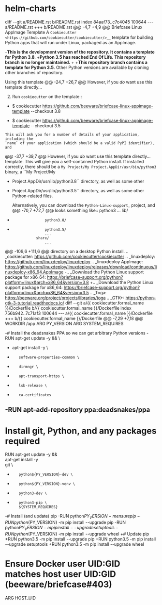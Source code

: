 # helm-charts
diff --git a/README.rst b/README.rst
index 84aaf73..c7c4045 100644
--- a/README.rst
+++ b/README.rst
@@ -4,7 +4,9 @@ Briefcase Linux AppImage Template
 A `Cookiecutter <https://github.com/cookiecutter/cookiecutter/>`__ template for
 building Python apps that will run under Linux, packaged as an AppImage.
 
-**This is the development version of the repository. It contains a template for Python 3.8**.
+**Python 3.5 has reached End Of Life. This repository branch is no longer maintained.**
+
+**This repository branch contains a template for Python 3.5**.
 Other Python versions are available by cloning other branches of repository.
 
 Using this template
@@ -24,7 +26,7 @@ However, if you *do* want use this template directly...
 
 2. Run ``cookiecutter`` on the template::
 
-    $ cookiecutter https://github.com/beeware/briefcase-linux-appimage-template --checkout 3.8
+    $ cookiecutter https://github.com/beeware/briefcase-linux-appimage-template --checkout 3.5
 
    This will ask you for a number of details of your application, including the
    `name` of your application (which should be a valid PyPI identifier), and
@@ -37,7 +39,7 @@ However, if you *do* want use this template directly...
    template. This will give you a self-contained Python install. If installed
    correctly, there should be a ``My Project/My
    Project.AppDir/usr/bin/python3`` binary, a ``My Project/My
-   Project.AppDir/usr/lib/python3.8`` directory, as well as some other
+   Project.AppDir/usr/lib/python3.5`` directory, as well as some other
    Python-related files.
 
    Alternatively, you can download the `Python-Linux-support`_ project, and
@@ -70,7 +72,7 @@ looks something like::
                     python3
                     ...
                 lib/
-                    python3.8/
+                    python3.5/
                     ...
                 share/
                     ...
@@ -109,6 +111,6 @@ directory on a desktop Python install.
 .. _cookiecutter: https://github.com/cookiecutter/cookiecutter
 .. _linuxdeploy: https://github.com/linuxdeploy/linuxdeploy
 .. _linuxdeploy AppImage: https://github.com/linuxdeploy/linuxdeploy/releases/download/continuous/linuxdeploy-x86_64.AppImage
-.. _Download the Python Linux support package for x86_64: https://briefcase-support.org/python?platform=linux&arch=x86_64&version=3.8
+.. _Download the Python Linux support package for x86_64: https://briefcase-support.org/python?platform=linux&arch=x86_64&version=3.5
 .. _Toga: https://beeware.org/project/projects/libraries/toga
 .. _GTK+: https://python-gtk-3-tutorial.readthedocs.io/
diff --git a/{{ cookiecutter.formal_name }}/Dockerfile b/{{ cookiecutter.formal_name }}/Dockerfile
index 756b942..7c71af3 100644
--- a/{{ cookiecutter.formal_name }}/Dockerfile	
+++ b/{{ cookiecutter.formal_name }}/Dockerfile	
@@ -7,29 +7,18 @@ WORKDIR /app
 ARG PY_VERSION
 ARG SYSTEM_REQUIRES
 
-# Install the deadsnakes PPA so we can get arbitrary Python versions
-RUN apt-get update -y && \
-    apt-get install -y \
-        software-properties-common \
-        dirmngr \
-        apt-transport-https \
-        lsb-release \
-        ca-certificates
-RUN apt-add-repository ppa:deadsnakes/ppa
-
 # Install git, Python, and any packages required
 RUN apt-get update -y && \
     apt-get install -y \
         git \
-        python${PY_VERSION}-dev \
-        python${PY_VERSION}-venv \
+        python3-dev \
+        python3-pip \
         ${SYSTEM_REQUIRES}
 
-# Install (and update) pip
-RUN python${PY_VERSION} -m ensurepip
-RUN python${PY_VERSION} -m pip install --upgrade pip
-RUN python${PY_VERSION} -m pip install --upgrade setuptools
-RUN python${PY_VERSION} -m pip install --upgrade wheel
+# Update pip
+RUN python3.5 -m pip install --upgrade pip
+RUN python3.5 -m pip install --upgrade setuptools
+RUN python3.5 -m pip install --upgrade wheel
 
 # Ensure Docker user UID:GID matches host user UID:GID (beeware/briefcase#403)
 ARG HOST_UID
